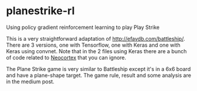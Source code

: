 # planestrike-rl
Using policy gradient reinforcement learning to play Play Strike

This is a very straightforward adaptation of http://efavdb.com/battleship/. There are 3 versions, one with Tensorflow, one with Keras and one with Keras using convnet. Note that in the 2 files using Keras there are a bunch of code related to [Neocortex](https://scienceai.github.io/neocortex/) that you can ignore.

The Plane Strike game is very similar to Battleship except it's in a 6x6 board and have a plane-shape target. The game rule, result and some analysis are in the medium post. 
